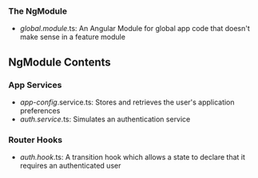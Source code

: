 ### The NgModule
- *global.module*.ts: An Angular Module for global app code that doesn't make sense in a feature module

## NgModule Contents

### App Services

- *app-config*.service.ts: Stores and retrieves the user's application preferences
- *auth.service*.ts: Simulates an authentication service

### Router Hooks

- *auth.hook*.ts: A transition hook which allows a state to declare that it requires an authenticated user
